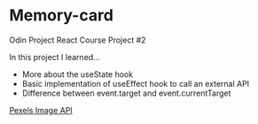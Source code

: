 # Memory-card

Odin Project React Course Project #2

In this project I learned...
- More about the useState hook
- Basic implementation of useEffect hook to call an external API
- Difference between event.target and event.currentTarget

[Pexels Image API](https://www.pexels.com/)
